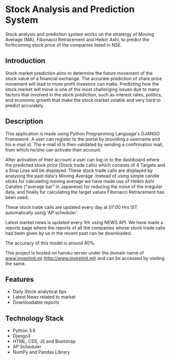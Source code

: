 # Stock Analysis and Prediction System
Stock analysis and prediction system works on the stratergy of Moving Average (MA), Fibonacci Retracement and Heikin Ashi,
to predict the forthcoming stock price of the companies listed in NSE.

## Introduction
Stock market prediction aims to determine the future movement of the stock value of a financial exchange.
The accurate prediction of share price movement will lead to more profit investors can make. Predicting how the
stock market will move is one of the most challenging issues due to many factors that involved in the stock prediction,
such as interest rates, politics, and economic growth that make the stock market volatile and very hard to predict accurately.

## Description
This application is made using Python Programming Language's DJANGO Framework. A user can register to the portal by providing a username and 
his e-mail id. The e-mail id is then validated by sending  a confirmation mail, from which he/she can activate their account.

After activation of their account a user can log-in to the dashboard where the predicted stock price (Stock trade calls) which consists of
4 Targets and a Stop Loss will be displayed. These stock trade calls are displayed by analysing the past data's Moving Average .Instead
of using simple candle sticks for calculating moving average we have made use of Heikin Ashi Candles ("average bar" in Japanese) for reducing the noise
of the irregular data, and finally for calculating the target values Fibonacci Retracement has been used.

These stock trade calls are updated every day at 07:00 Hrs IST automatically using 'AP scheduler'.

Latest market news is updated every 1Hr using NEWS API. We have made a reports page where the reports of all the companies whose stock trade calls 
had been given by us in the recent past can be downloaded.

The accuracy of this model is around 80%. 

This project is hosted on heroku server under the domain name of www.investinit.ml (http://www.investinit.ml) and can be accessed by visiting the same.

## Features
- Daily Stock analytical tips
- Latest News related to market
- Downloadable reports

## Technology Stack

- Python 3.8
- Django3
- HTML, CSS, JS and Bootstrap
- AP Scheduler
- NumPy and Pandas Library
